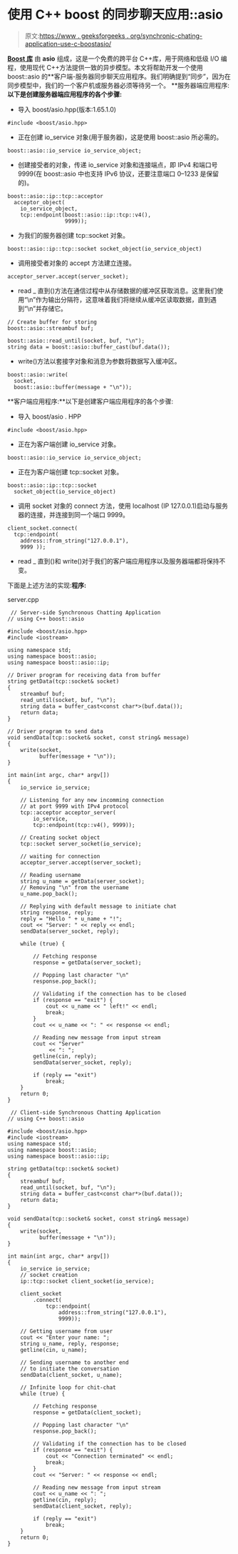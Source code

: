 # 使用 C++ boost 的同步聊天应用::asio

> 原文:[https://www . geeksforgeeks . org/synchronic-chating-application-use-c-boostasio/](https://www.geeksforgeeks.org/synchronous-chatting-application-using-c-boostasio/)

[**Boost 库**](https://www.geeksforgeeks.org/advanced-c-boost-library/) 由 **asio** 组成，这是一个免费的跨平台 C++库，用于网络和低级 I/O 编程，使用现代 C++方法提供一致的异步模型。本文将帮助开发一个使用 boost::asio 的**客户端-服务器同步聊天应用程序。我们明确提到“同步”，因为在同步模型中，我们的一个客户机或服务器必须等待另一个。
**服务器端应用程序:**以下是创建服务器端应用程序的各个步骤:** 

*   导入 boost/asio.hpp(版本:1.65.1.0)

```
#include <boost/asio.hpp>
```

*   正在创建 io_service 对象(用于服务器)，这是使用 boost::asio 所必需的。

```
boost::asio::io_service io_service_object;
```

*   创建接受者的对象，传递 io_service 对象和连接端点，即 IPv4 和端口号 9999(在 boost::asio 中也支持 IPv6 协议，还要注意端口 0–1233 是保留的)。

```
boost::asio::ip::tcp::acceptor 
  acceptor_object(
    io_service_object, 
    tcp::endpoint(boost::asio::ip::tcp::v4(), 
                  9999));
```

*   为我们的服务器创建 tcp::socket 对象。

```
boost::asio::ip::tcp::socket socket_object(io_service_object) 
```

*   调用接受者对象的 accept 方法建立连接。

```
acceptor_server.accept(server_socket);
```

*   read _ 直到()方法在通信过程中从存储数据的缓冲区获取消息。这里我们使用“\n”作为输出分隔符，这意味着我们将继续从缓冲区读取数据，直到遇到“\n”并存储它。

```
// Create buffer for storing
boost::asio::streambuf buf;

boost::asio::read_until(socket, buf, "\n");
string data = boost::asio::buffer_cast(buf.data());
```

*   write()方法以套接字对象和消息为参数将数据写入缓冲区。

```
boost::asio::write(
  socket, 
  boost::asio::buffer(message + "\n"));
```

**客户端应用程序:**以下是创建客户端应用程序的各个步骤:

*   导入 boost/asio . HPP

```
#include <boost/asio.hpp>
```

*   正在为客户端创建 io_service 对象。

```
boost::asio::io_service io_service_object;
```

*   正在为客户端创建 tcp::socket 对象。

```
boost::asio::ip::tcp::socket
  socket_object(io_service_object) 
```

*   调用 socket 对象的 connect 方法，使用 localhost (IP 127.0.0.1)启动与服务器的连接，并连接到同一个端口 9999。

```
client_socket.connect(
  tcp::endpoint(
    address::from_string("127.0.0.1"), 
    9999 ));
```

*   read _ 直到()和 write()对于我们的客户端应用程序以及服务器端都将保持不变。

下面是上述方法的实现:**程序:**

<gfg-tab role="tab" slot="tab" id="gfg-tab-0">server.cpp</gfg-tab><gfg-panel role="tabpanel" slot="panel" id="gfg-panel-0" data-code-lang="CPP"></gfg-panel>

```
 // Server-side Synchronous Chatting Application
// using C++ boost::asio

#include <boost/asio.hpp>
#include <iostream>

using namespace std;
using namespace boost::asio;
using namespace boost::asio::ip;

// Driver program for receiving data from buffer
string getData(tcp::socket& socket)
{
    streambuf buf;
    read_until(socket, buf, "\n");
    string data = buffer_cast<const char*>(buf.data());
    return data;
}

// Driver program to send data
void sendData(tcp::socket& socket, const string& message)
{
    write(socket,
          buffer(message + "\n"));
}

int main(int argc, char* argv[])
{
    io_service io_service;

    // Listening for any new incomming connection
    // at port 9999 with IPv4 protocol
    tcp::acceptor acceptor_server(
        io_service,
        tcp::endpoint(tcp::v4(), 9999));

    // Creating socket object
    tcp::socket server_socket(io_service);

    // waiting for connection
    acceptor_server.accept(server_socket);

    // Reading username
    string u_name = getData(server_socket);
    // Removing "\n" from the username
    u_name.pop_back();

    // Replying with default message to initiate chat
    string response, reply;
    reply = "Hello " + u_name + "!";
    cout << "Server: " << reply << endl;
    sendData(server_socket, reply);

    while (true) {

        // Fetching response
        response = getData(server_socket);

        // Popping last character "\n"
        response.pop_back();

        // Validating if the connection has to be closed
        if (response == "exit") {
            cout << u_name << " left!" << endl;
            break;
        }
        cout << u_name << ": " << response << endl;

        // Reading new message from input stream
        cout << "Server"
             << ": ";
        getline(cin, reply);
        sendData(server_socket, reply);

        if (reply == "exit")
            break;
    }
    return 0;
} 
```

<gfg-tab role="tab" slot="tab" id="gfg-tab-1"><gfg-panel role="tabpanel" slot="panel" id="gfg-panel-1" data-code-lang="CPP"></gfg-panel></gfg-tab>

```
 // Client-side Synchronous Chatting Application
// using C++ boost::asio

#include <boost/asio.hpp>
#include <iostream>
using namespace std;
using namespace boost::asio;
using namespace boost::asio::ip;

string getData(tcp::socket& socket)
{
    streambuf buf;
    read_until(socket, buf, "\n");
    string data = buffer_cast<const char*>(buf.data());
    return data;
}

void sendData(tcp::socket& socket, const string& message)
{
    write(socket,
          buffer(message + "\n"));
}

int main(int argc, char* argv[])
{
    io_service io_service;
    // socket creation
    ip::tcp::socket client_socket(io_service);

    client_socket
        .connect(
            tcp::endpoint(
                address::from_string("127.0.0.1"),
                9999));

    // Getting username from user
    cout << "Enter your name: ";
    string u_name, reply, response;
    getline(cin, u_name);

    // Sending username to another end
    // to initiate the conversation
    sendData(client_socket, u_name);

    // Infinite loop for chit-chat
    while (true) {

        // Fetching response
        response = getData(client_socket);

        // Popping last character "\n"
        response.pop_back();

        // Validating if the connection has to be closed
        if (response == "exit") {
            cout << "Connection terminated" << endl;
            break;
        }
        cout << "Server: " << response << endl;

        // Reading new message from input stream
        cout << u_name << ": ";
        getline(cin, reply);
        sendData(client_socket, reply);

        if (reply == "exit")
            break;
    }
    return 0;
} 
```